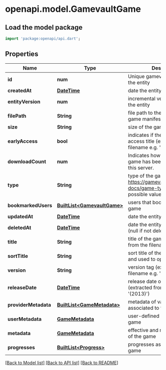 # openapi.model.GamevaultGame

## Load the model package
```dart
import 'package:openapi/api.dart';
```

## Properties
Name | Type | Description | Notes
------------ | ------------- | ------------- | -------------
**id** | **num** | Unique gamevault-identifier of the entity | 
**createdAt** | [**DateTime**](DateTime.md) | date the entity was created | 
**entityVersion** | **num** | incremental version number of the entity | 
**filePath** | **String** | file path to the game or the game manifest (relative to root) | 
**size** | **String** | size of the game file in bytes | 
**earlyAccess** | **bool** | indicates if the game is an early access title (extracted from filename e.g. '(EA)') | [default to false]
**downloadCount** | **num** | Indicates how many times the game has been downloaded on this server. | [default to 0]
**type** | **String** | type of the game, see https://gamevau.lt/docs/server-docs/game-types for all possible values | 
**bookmarkedUsers** | [**BuiltList&lt;GamevaultGame&gt;**](GamevaultGame.md) | users that bookmarked this game | 
**updatedAt** | [**DateTime**](DateTime.md) | date the entity was updated | [optional] 
**deletedAt** | [**DateTime**](DateTime.md) | date the entity was soft-deleted (null if not deleted) | [optional] 
**title** | **String** | title of the game (extracted from the filename') | [optional] 
**sortTitle** | **String** | sort title of the game, generated and used to optimize sorting. | [optional] 
**version** | **String** | version tag (extracted from the filename e.g. '(v1.0.0)') | [optional] 
**releaseDate** | [**DateTime**](DateTime.md) | release date of the game (extracted from filename e.g. '(2013)') | [optional] 
**providerMetadata** | [**BuiltList&lt;GameMetadata&gt;**](GameMetadata.md) | metadata of various providers associated to the game | [optional] 
**userMetadata** | [**GameMetadata**](GameMetadata.md) | user-defined metadata of the game | [optional] 
**metadata** | [**GameMetadata**](GameMetadata.md) | effective and merged metadata of the game | [optional] 
**progresses** | [**BuiltList&lt;Progress&gt;**](Progress.md) | progresses associated to the game | [optional] 

[[Back to Model list]](../README.md#documentation-for-models) [[Back to API list]](../README.md#documentation-for-api-endpoints) [[Back to README]](../README.md)


